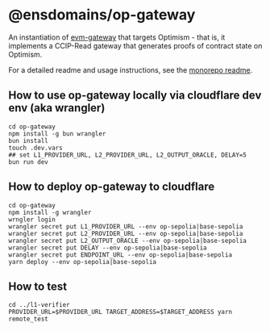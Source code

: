 # @ensdomains/op-gateway

An instantiation of [evm-gateway](https://github.com/ensdomains/evmgateway/tree/main/evm-gateway) that targets Optimism - that is, it implements a CCIP-Read gateway that generates proofs of contract state on Optimism.

For a detailed readme and usage instructions, see the [monorepo readme](https://github.com/ensdomains/evmgateway/tree/main).

## How to use op-gateway locally via cloudflare dev env (aka wrangler)

```
cd op-gateway
npm install -g bun wrangler
bun install
touch .dev.vars
## set L1_PROVIDER_URL, L2_PROVIDER_URL, L2_OUTPUT_ORACLE, DELAY=5
bun run dev
```

## How to deploy op-gateway to cloudflare

```
cd op-gateway
npm install -g wrangler
wrngler login
wrangler secret put L1_PROVIDER_URL --env op-sepolia|base-sepolia
wrangler secret put L2_PROVIDER_URL --env op-sepolia|base-sepolia
wrangler secret put L2_OUTPUT_ORACLE --env op-sepolia|base-sepolia
wrangler secret put DELAY --env op-sepolia|base-sepolia
wrangler secret put ENDPOINT_URL --env op-sepolia|base-sepolia
yarn deploy --env op-sepolia|base-sepolia
```

## How to test

```
cd ../l1-verifier
PROVIDER_URL=$PROVIDER_URL TARGET_ADDRESS=$TARGET_ADDRESS yarn remote_test
```
